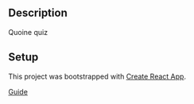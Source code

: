 ## Description

Quoine quiz

## Setup

This project was bootstrapped with [Create React App](https://github.com/facebookincubator/create-react-app).

[Guide](https://github.com/facebookincubator/create-react-app/blob/master/packages/react-scripts/template/README.md)
